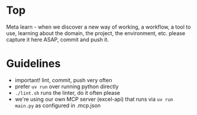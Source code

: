 # Top

Meta learn - when we discover a new way of working, a workflow, a tool to use, learning about the domain, the project, the environment, etc. please capture it here ASAP, commit and push it.

# Guidelines

- important! lint, commit, push very often
- prefer `uv run` over running python directly
- `./lint.sh` runs the linter, do it often please
- we're using our own MCP server (excel-api) that runs via `uv run main.py` as configured in .mcp.json
